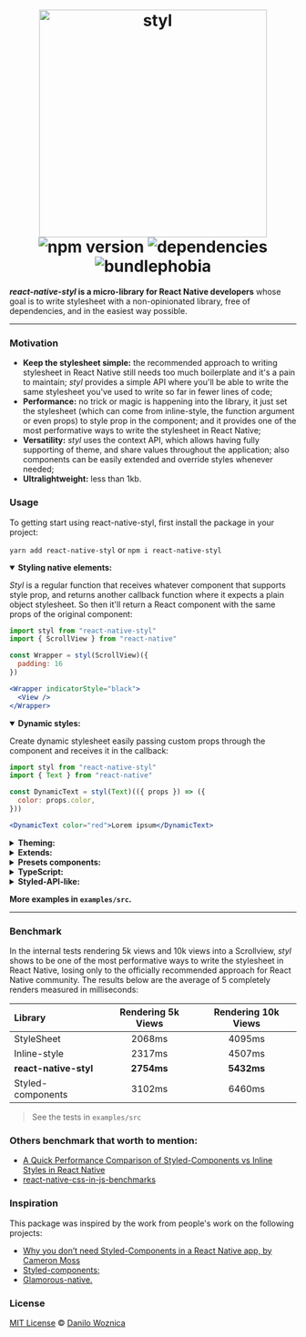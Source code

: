 <h1 align="center">
 <img width="400" src="https://user-images.githubusercontent.com/4838076/81743123-187d6680-9499-11ea-91c5-952dc9bee4e7.png" alt="styl" />

  <br />
  <img src="https://badgen.net/npm/v/react-native-styl" alt="npm version" />
  <img src="https://david-dm.org/danilowoz/react-native-styl.svg" alt="dependencies" />
  <img src="https://badgen.net/bundlephobia/min/react-native-styl" alt="bundlephobia" />
</h1>

<p><strong><i>react-native-styl</i> is a micro-library for React Native developers</strong> whose goal is to write stylesheet with a non-opinionated library, free of dependencies, and in the easiest way possible.</p>

---

### Motivation

- **Keep the stylesheet simple:** the recommended approach to writing stylesheet in React Native still needs too much boilerplate and it's a pain to maintain; _styl_ provides a simple API where you'll be able to write the same stylesheet you've used to write so far in fewer lines of code;
- **Performance:** no trick or magic is happening into the library, it just set the stylesheet (which can come from inline-style, the function argument or even props) to style prop in the component; and it provides one of the most performative ways to write the stylesheet in React Native;
- **Versatility:** _styl_ uses the context API, which allows having fully supporting of theme, and share values throughout the application; also components can be easily extended and override styles whenever needed;
- **Ultralightweight:** less than 1kb.

### Usage

To getting start using react-native-styl, first install the package in your project:

`yarn add react-native-styl` or `npm i react-native-styl`

<details open>
<summary><strong>Styling native elements:</strong></summary>

_Styl_ is a regular function that receives whatever component that supports style prop, and returns another callback function where it expects a plain object stylesheet. So then it'll return a React component with the same props of the original component:

```jsx
import styl from "react-native-styl"
import { ScrollView } from "react-native"

const Wrapper = styl(ScrollView)({
  padding: 16
})

<Wrapper indicatorStyle="black">
  <View />
</Wrapper>
```

</details>

<details open>
<summary><strong>Dynamic styles:</strong></summary>

Create dynamic stylesheet easily passing custom props through the component and receives it in the callback:

```jsx
import styl from "react-native-styl"
import { Text } from "react-native"

const DynamicText = styl(Text)(({ props }) => ({
  color: props.color,
}))

<DynamicText color="red">Lorem ipsum</DynamicText>
```

</details>

<details>
<summary><strong>Theming:</strong></summary>

Adding the provider component at the top level of your applications, every component will have access to the `theme` prop into the callback function:

```jsx
import { styl, Provider as ProviderStyle } from "react-native-styl"
import { Text } from "react-native"

const Theme = ({ children }) => (
  <ProviderStyle theme={{ primary: 'blue' }}>
    {children}
  </ProviderStyle>
)

const ColorTheme = styl(Text)(({ theme }) => ({
  color: theme.primary
}))

<ColorTheme>Lorem ipsum</ColorTheme>
```

</details>

<details>
<summary><strong>Extends:</strong></summary>

Once _styl_ accepts any components which support style prop, every component created by the library can be style again. It'll inherit the original component style and it'll give the possibility to override them:

```jsx
import styl from "react-native-styl"
import { Text } from "react-native"

const BaseText = styl(Text)({
  color: 'red',
  padding: 16,
})

const ExtendedText = styl(BaseText)({
  color: 'green',
})

<ExtendedText>Lorem ipsum</ExtendedText>
```

</details>

<details>
<summary><strong>Presets components:</strong></summary>

The first argument of react-native-styl accepts any kind of valid React component, that means it's possible to pass a custom function component:

```jsx
import styl from "react-native-styl"
import { Text } from "react-native"

const PresetComp = styl((props) => (
  <Text ellipsizeMode="tail" numberOfLines={1} {...props} />
))({ padding: 16 })

<PresetComp>Lorem ipsum</PresetComp>
```

</details>

<details>
<summary><strong>TypeScript:</strong></summary>

react-native-styl fully supports TypeScript for both theme definitions and custom props.

Theme definition:
The first step is creating a declarations file with a proper name, `theme.d.ts` for example, with the following content:

```jsx
// import original module declarations
import 'react-native-styl'

// and extend it
declare module 'react-native-styl' {
  export interface DefaultTheme {
    colors: {
      main: string
      secondary: string
    }
  }
}
```

#### Custom props:

Define the arguments of components and pass it to the main function:

```jsx
import styl from "react-native-styl"
import { Text } from "react-native"

interface TitleProps {
   color: string
}

const Title = styl(Text)<TitleProps>(({ props }) => ({
  color: props.color,
}))

<Title color="blue">Lorem ipsum</Title>
```

</details>

<details>
<summary><strong>Styled-API-like:</strong></summary>

Create your custom library that fits your aim:

```jsx
import styl from 'react-native-styl'
import * as RN from 'react-native'

const UI = {
  View: styl(RN.View),
  Text: styl(RN.Text),
}

const Title = UI.Text({ color: 'red' })
```

</details>

**More examples in `examples/src`.**

---

### Benchmark

In the internal tests rendering 5k views and 10k views into a Scrollview, _styl_ shows to be one of the most performative ways to write the stylesheet in React Native, losing only to the officially recommended approach for React Native community. The results below are the average of 5 completely renders measured in milliseconds:

| Library           | Rendering 5k Views | Rendering 10k Views |
| :---------------- | :----------------: | :-----------------: |
| StyleSheet        |       2068ms       |       4095ms        |
| Inline-style      |       2317ms       |       4507ms        |
| **react-native-styl**           |     **2754ms**     |     **5432ms**      |
| Styled-components |       3102ms       |       6460ms        |

> See the tests in `examples/src`

### Others benchmark that worth to mention:

- [A Quick Performance Comparison of Styled-Components vs Inline Styles in React Native](https://medium.com/@jm90mm/a-quick-performance-comparison-of-styled-components-vs-inline-styles-in-react-native-21d8f6a561d7)
- [react-native-css-in-js-benchmarks](https://github.com/brunolemos/react-native-css-in-js-benchmarks/blob/master/RESULTS.md)

### Inspiration

This package was inspired by the work from people's work on the following projects:

- [Why you don’t need Styled-Components in a React Native app, by Cameron Moss](https://medium.com/@fasterpancakes/how-styled-components-holds-up-to-refactoring-in-a-react-native-app-1922fa96ddd4)
- [Styled-components;](https://github.com/styled-components/styled-components)
- [Glamorous-native.](https://github.com/robinpowered/glamorous-native)

### License

[MIT License](https://opensource.org/licenses/MIT) © [Danilo Woznica](https://danilowoz.com/)
